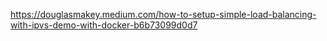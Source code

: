 <https://douglasmakey.medium.com/how-to-setup-simple-load-balancing-with-ipvs-demo-with-docker-b6b73099d0d7>
